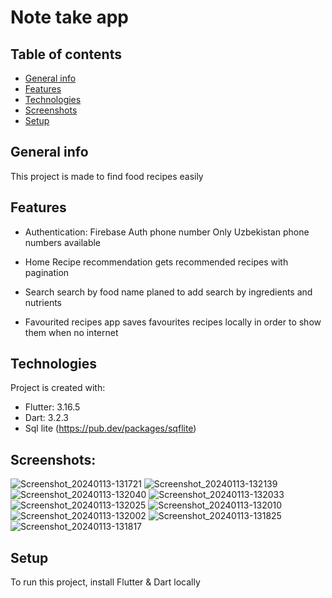 # Note take app

## Table of contents
* [General info](#general-info)
* [Features](#features)
* [Technologies](#technologies)
* [Screenshots](#screenshots)
* [Setup](#setup)

## General info
This project is made to find food recipes easily

## Features
* Authentication:
  Firebase Auth phone number
  Only Uzbekistan phone numbers available

* Home Recipe recommendation
  gets recommended recipes with pagination
  
* Search
  search by food name
  planed to add search by ingredients and nutrients
  
* Favourited recipes
  app saves favourites recipes locally in order to show them when no internet
	
## Technologies
Project is created with:
* Flutter: 3.16.5
* Dart: 3.2.3
* Sql lite (https://pub.dev/packages/sqflite)

## Screenshots:

![Screenshot_20240113-131721](https://github.com/Abdurahmon727/Note-take-app/assets/92048454/deb85af6-f357-4fa7-9df5-68d72c2cbc4e)
![Screenshot_20240113-132139](https://github.com/Abdurahmon727/Note-take-app/assets/92048454/fd31ffc2-4bad-4d77-9e1d-6831c48314f7)
![Screenshot_20240113-132040](https://github.com/Abdurahmon727/Note-take-app/assets/92048454/01fed85a-a62d-42fe-9b86-4abf1e933467)
![Screenshot_20240113-132033](https://github.com/Abdurahmon727/Note-take-app/assets/92048454/f8d8f6e7-08d5-4287-a2e4-7e2b139482ac)
![Screenshot_20240113-132025](https://github.com/Abdurahmon727/Note-take-app/assets/92048454/be368ae4-f538-4498-9778-58ff69983852)
![Screenshot_20240113-132010](https://github.com/Abdurahmon727/Note-take-app/assets/92048454/89aa455d-553c-462e-8d94-0a06aef04cf9)
![Screenshot_20240113-132002](https://github.com/Abdurahmon727/Note-take-app/assets/92048454/d9519cc2-7f5f-46b5-aa40-c710878aa8cb)
![Screenshot_20240113-131825](https://github.com/Abdurahmon727/Note-take-app/assets/92048454/f75daa10-a5b1-4c8e-bdc4-02768781d336)
![Screenshot_20240113-131817](https://github.com/Abdurahmon727/Note-take-app/assets/92048454/0131985a-6594-4076-a153-e3d6fc282239)


	
## Setup
To run this project, install Flutter & Dart locally


  
  
